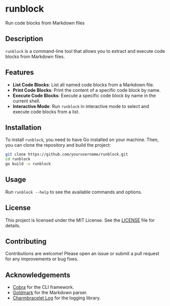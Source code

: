 # runblock

Run code blocks from Markdown files

## Description

`runblock` is a command-line tool that allows you to extract and execute code blocks from Markdown files.

## Features

- **List Code Blocks**: List all named code blocks from a Markdown file.
- **Print Code Blocks**: Print the content of a specific code block by name.
- **Execute Code Blocks**: Execute a specific code block by name in the current shell.
- **Interactive Mode**: Run `runblock` in interactive mode to select and execute code blocks from a list.

## Installation

To install `runblock`, you need to have Go installed on your machine. Then, you can clone the repository and build the project:

```sh
git clone https://github.com/yourusername/runblock.git
cd runblock
go build -o runblock
```

## Usage

Run `runblock --help` to see the available commands and options.

## License

This project is licensed under the MIT License. See the [LICENSE](LICENSE) file for details.

## Contributing

Contributions are welcome! Please open an issue or submit a pull request for any improvements or bug fixes.

## Acknowledgements

- [Cobra](https://github.com/spf13/cobra) for the CLI framework.
- [Goldmark](https://github.com/yuin/goldmark) for the Markdown parser.
- [Charmbracelet Log](https://github.com/charmbracelet/log) for the logging library.
